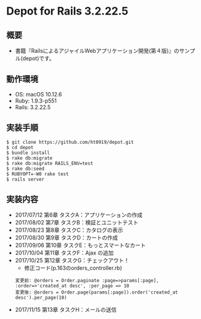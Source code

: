 # Depot for Rails 3.2.22.5

## 概要

- 書籍『RailsによるアジャイルWebアプリケーション開発(第４版)』のサンプル(depot)です。

## 動作環境

- OS: macOS 10.12.6
- Ruby: 1.9.3-p551
- Rails: 3.2.22.5

## 実装手順

```
$ git clone https://github.com/ht0919/depot.git
$ cd depot
$ bundle install
$ rake db:migrate
$ rake db:migrate RAILS_ENV=test
$ rake db:seed
$ RUBYOPT=-W0 rake test
$ rails server
```

## 実装内容

- 2017/07/12 第6章 タスクA：アプリケーションの作成
- 2017/08/02 第7章 タスクB：検証とユニットテスト
- 2017/08/23 第8章 タスクC：カタログの表示
- 2017/08/30 第9章 タスクD：カートの作成
- 2017/09/06 第10章 タスクE：もっとスマートなカート
- 2017/10/04 第11章 タスクF：Ajax の追加
- 2017/10/25 第12章 タスクG：チェックアウト！
  - 修正コード(p.163のorders_controller.rb)
  ```
  変更前: @orders = Order.paginate :page=>params[:page], :order=>'created_at desc', :per_page => 10
  変更後: @orders = Order.page(params[:page]).order('created_at desc').per_page(10)
  ```
- 2017/11/15 第13章 タスクH：メールの送信
